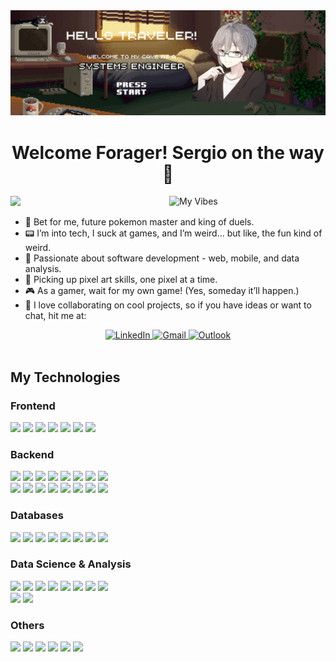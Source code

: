 <img src="assets/MyCaveBanner.gif" alt="My Cave" />

<div align="center">
  <h1 align="center">Welcome Forager! Sergio on the way 👋</h1>
</div>

<img src="assets/MyVibes.gif" alt="My Vibes" width="250" align="right" />

![](https://komarev.com/ghpvc/?username=SDavilaAg&color=green)

<div>

- 🔮 Bet for me, future pokemon master and king of duels.<br>
- 📟 I’m into tech, I suck at games, and I’m weird... but like, the fun kind of weird.<br>
- 🧠 Passionate about software development - web, mobile, and data analysis.<br>
- 👾 Picking up pixel art skills, one pixel at a time.<br>
- 🎮 As a gamer, wait for my own game! (Yes, someday it’ll happen.)<br>
- 💼 I love collaborating on cool projects, so if you have ideas or want to chat, hit me at:

<div align="center"> 
  
  <a href="https://www.linkedin.com/in/sergio-dávila-2118852ba" target="_blank" rel="noopener noreferrer">
    <img src="https://img.shields.io/badge/linkedin-%230077B5.svg?style=for-the-badge&logo=linkedin&logoColor=white" alt="LinkedIn" />
  </a>
  
  <a href="https://mail.google.com/mail/?view=cm&fs=1&to=s.davila.ag@gmail.com" target="_blank" rel="noopener noreferrer">
    <img src="https://img.shields.io/badge/Gmail-D14836?style=for-the-badge&logo=gmail&logoColor=white" alt="Gmail" />
  </a>
  
  <a href="https://outlook.office.com/mail/deeplink/compose?to=s.davila.ag@outlook.com" target="_blank" rel="noopener noreferrer">
    <img src="https://img.shields.io/badge/Microsoft_Outlook-0078D4?style=for-the-badge&logo=microsoft-outlook&logoColor=white" alt="Outlook" />
  </a>

</div>

</div>

<br>

<div align="left">

  <h2>My Technologies</h2> 

  <h3>Frontend</h3>

  <a href="https://github.com/syvixor/skills-icons" title="HTML"><img src="https://skills.syvixor.com/api/icons?i=html" /></a>
  <a href="https://github.com/syvixor/skills-icons" title="CSS"><img src="https://skills.syvixor.com/api/icons?i=css" /></a>
  <a href="https://github.com/syvixor/skills-icons" title="Bootstrap"><img src="https://skills.syvixor.com/api/icons?i=bootstrap" /></a>
  <a href="https://github.com/syvixor/skills-icons" title="Ember.js"><img src="https://skills.syvixor.com/api/icons?i=emberjs" /></a>
  <a href="https://github.com/syvixor/skills-icons" title="Tailwind CSS"><img src="https://skills.syvixor.com/api/icons?i=tailwindcss" /></a>
  <a href="https://github.com/syvixor/skills-icons" title="Vue.js"><img src="https://skills.syvixor.com/api/icons?i=vuejs" /></a>
  <a href="https://github.com/syvixor/skills-icons" title="React"><img src="https://skills.syvixor.com/api/icons?i=reactjs" /></a>

  <h3>Backend</h3>

  <a href="https://github.com/syvixor/skills-icons" title="JavaScript"><img src="https://skills.syvixor.com/api/icons?i=javascript" /></a>
  <a href="https://github.com/syvixor/skills-icons" title="TypeScript"><img src="https://skills.syvixor.com/api/icons?i=ts" /></a>
  <a href="https://github.com/syvixor/skills-icons" title="C#"><img src="https://skills.syvixor.com/api/icons?i=csharp" /></a>
  <a href="https://github.com/syvixor/skills-icons" title=".NET"><img src="https://skills.syvixor.com/api/icons?i=dotnet" /></a>
  <a href="https://github.com/syvixor/skills-icons" title="Node.js"><img src="https://skills.syvixor.com/api/icons?i=node" /></a>
  <a href="https://github.com/syvixor/skills-icons" title="Express.js"><img src="https://skills.syvixor.com/api/icons?i=expressjs" /></a>
  <a href="https://github.com/syvixor/skills-icons" title="Java"><img src="https://skills.syvixor.com/api/icons?i=java" /></a>
  <a href="https://github.com/syvixor/skills-icons" title="Spring Boot"><img src="https://skills.syvixor.com/api/icons?i=springboot" /></a><br>
  <a href="https://github.com/syvixor/skills-icons" title="PHP"><img src="https://skills.syvixor.com/api/icons?i=php" /></a>
  <a href="https://github.com/syvixor/skills-icons" title="Laravel"><img src="https://skills.syvixor.com/api/icons?i=laravel" /></a>
  <a href="https://github.com/syvixor/skills-icons" title="NestJS"><img src="https://skills.syvixor.com/api/icons?i=nestjs" /></a>
  <a href="https://github.com/syvixor/skills-icons" title="Django"><img src="https://skills.syvixor.com/api/icons?i=django" /></a>
  <a href="https://github.com/syvixor/skills-icons" title="Python"><img src="https://skills.syvixor.com/api/icons?i=python" /></a>
  <a href="https://github.com/syvixor/skills-icons" title="Flask"><img src="https://skills.syvixor.com/api/icons?i=flask" /></a>
  <a href="https://github.com/syvixor/skills-icons" title="Firebase"><img src="https://skills.syvixor.com/api/icons?i=firebase" /></a>
  <a href="https://github.com/syvixor/skills-icons" title="Supabase"><img src="https://skills.syvixor.com/api/icons?i=supabase" /></a>

  <h3>Databases</h3>

  <a href="https://github.com/syvixor/skills-icons" title="MongoDB"><img src="https://skills.syvixor.com/api/icons?i=mongodb" /></a>
  <a href="https://github.com/syvixor/skills-icons" title="MariaDB"><img src="https://skills.syvixor.com/api/icons?i=mariadb" /></a>
  <a href="https://github.com/syvixor/skills-icons" title="MySQL"><img src="https://skills.syvixor.com/api/icons?i=mysql" /></a>
  <a href="https://github.com/syvixor/skills-icons" title="PostgreSQL"><img src="https://skills.syvixor.com/api/icons?i=postgresql" /></a>
  <a href="https://github.com/syvixor/skills-icons" title="Redis"><img src="https://skills.syvixor.com/api/icons?i=redis" /></a>
  <a href="https://github.com/syvixor/skills-icons" title="Cassandra"><img src="https://skills.syvixor.com/api/icons?i=cassandra" /></a>
  <a href="https://github.com/syvixor/skills-icons" title="SQL Server"><img src="https://skills.syvixor.com/api/icons?i=sqlserver" /></a>
  <a href="https://github.com/syvixor/skills-icons" title="Oracle"><img src="https://skills.syvixor.com/api/icons?i=oracle" /></a>

  <h3>Data Science & Analysis</h3>

  <a href="https://github.com/syvixor/skills-icons" title="Keras"><img src="https://skills.syvixor.com/api/icons?i=keras" /></a>
  <a href="https://github.com/syvixor/skills-icons" title="Bash"><img src="https://skills.syvixor.com/api/icons?i=bash" /></a>
  <a href="https://github.com/syvixor/skills-icons" title="Sqlalchemy"><img src="https://skills.syvixor.com/api/icons?i=sqlalchemy" /></a>
  <a href="https://github.com/syvixor/skills-icons" title="Pytorch"><img src="https://skills.syvixor.com/api/icons?i=pytorch" /></a>
  <a href="https://github.com/syvixor/skills-icons" title="Powerbi"><img src="https://skills.syvixor.com/api/icons?i=powerbi" /></a>
  <a href="https://github.com/syvixor/skills-icons" title="Pandas"><img src="https://skills.syvixor.com/api/icons?i=pandas" /></a>
  <a href="https://github.com/syvixor/skills-icons" title="Scikitlearn"><img src="https://skills.syvixor.com/api/icons?i=scikitlearn" /></a>
  <a href="https://github.com/syvixor/skills-icons" title="Numpy"><img src="https://skills.syvixor.com/api/icons?i=numpy" /></a><br>
  <a href="https://github.com/syvixor/skills-icons" title="Tensorflow"><img src="https://skills.syvixor.com/api/icons?i=tensorflow" /></a>
  <a href="https://github.com/syvixor/skills-icons" title="Tableau"><img src="https://skills.syvixor.com/api/icons?i=tableau" /></a>

  <h3>Others</h3>
  
  <a href="https://github.com/syvixor/skills-icons" title="Adobe Photoshop"><img src="https://skills.syvixor.com/api/icons?i=adobephotoshop" /></a>
  <a href="https://github.com/syvixor/skills-icons" title="Adobe Premiere Pro"><img src="https://skills.syvixor.com/api/icons?i=adobepremierepro" /></a>
  <a href="https://github.com/syvixor/skills-icons" title="Git"><img src="https://skills.syvixor.com/api/icons?i=git" /></a>
  <a href="https://github.com/syvixor/skills-icons" title="Astro"><img src="https://skills.syvixor.com/api/icons?i=astro" /></a>
  <a href="https://github.com/syvixor/skills-icons" title="Gitbash"><img src="https://skills.syvixor.com/api/icons?i=gitbash" /></a>
  <a href="https://github.com/syvixor/skills-icons" title="Vite"><img src="https://skills.syvixor.com/api/icons?i=vite" /></a>

</div>








